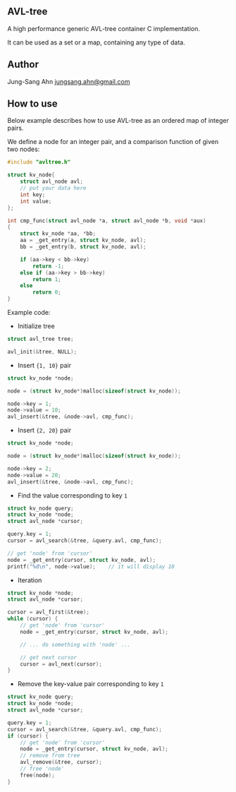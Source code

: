 AVL-tree
--------
A high performance generic AVL-tree container C implementation.

It can be used as a set or a map, containing any type of data.

Author
------
Jung-Sang Ahn <jungsang.ahn@gmail.com>

How to use
----------
Below example describes how to use AVL-tree as an ordered map of integer pairs.

We define a node for an integer pair, and a comparison function of given two nodes:

```C
#include "avltree.h"

struct kv_node{
    struct avl_node avl;
    // put your data here
    int key;
    int value;
};

int cmp_func(struct avl_node *a, struct avl_node *b, void *aux)
{
    struct kv_node *aa, *bb;
    aa = _get_entry(a, struct kv_node, avl);
    bb = _get_entry(b, struct kv_node, avl);

    if (aa->key < bb->key)
        return -1;
    else if (aa->key > bb->key)
        return 1;
    else
        return 0;
}
```

Example code:

* Initialize tree
```C
struct avl_tree tree;

avl_init(&tree, NULL);
```

* Insert ```{1, 10}``` pair
```C
struct kv_node *node;

node = (struct kv_node*)malloc(sizeof(struct kv_node));

node->key = 1;
node->value = 10;
avl_insert(&tree, &node->avl, cmp_func);
```
* Insert ```{2, 20}``` pair
```C
struct kv_node *node;

node = (struct kv_node*)malloc(sizeof(struct kv_node));

node->key = 2;
node->value = 20;
avl_insert(&tree, &node->avl, cmp_func);
```
* Find the value corresponding to key `1`
```C
struct kv_node query;
struct kv_node *node;
struct avl_node *cursor;

query.key = 1;
cursor = avl_search(&tree, &query.avl, cmp_func);

// get 'node' from 'cursor'
node = _get_entry(cursor, struct kv_node, avl);
printf("%d\n", node->value);    // it will display 10
```
* Iteration
```C
struct kv_node *node;
struct avl_node *cursor;

cursor = avl_first(&tree);
while (cursor) {
    // get 'node' from 'cursor'
    node = _get_entry(cursor, struct kv_node, avl);

    // ... do something with 'node' ...

    // get next cursor
    cursor = avl_next(cursor);
}
```
* Remove the key-value pair corresponding to key `1`
```C
struct kv_node query;
struct kv_node *node;
struct avl_node *cursor;

query.key = 1;
cursor = avl_search(&tree, &query.avl, cmp_func);
if (cursor) {
    // get 'node' from 'cursor'
    node = _get_entry(cursor, struct kv_node, avl);
    // remove from tree
    avl_remove(&tree, cursor);
    // free 'node'
    free(node);
}
```

